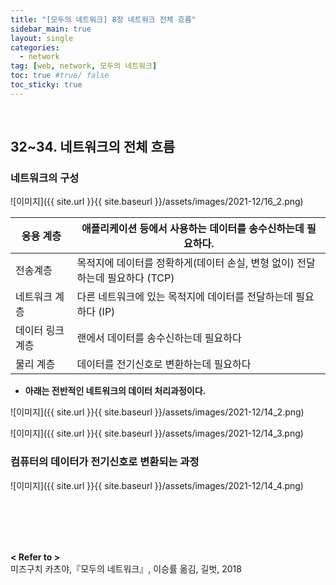 ```yaml
---
title: "[모두의 네트워크] 8장 네트워크 전체 흐름"
sidebar_main: true
layout: single
categories: 
  - network
tag: [web, network, 모두의 네트워크]
toc: true #true/ false
toc_sticky: true
---
```



<br />

## 32~34. 네트워크의 전체 흐름

### 네트워크의 구성

![이미지]({{ site.url }}{{ site.baseurl }}/assets/images/2021-12/16_2.png)

| 응용 계층 | 애플리케이션 등에서 사용하는 데이터를 송수신하는데 필요하다. |
| --- | --- |
| 전송계층 | 목적지에 데이터를 정확하게(데이터 손실, 변형 없이) 전달하는데 필요하다 (TCP) |
| 네트워크 계층 | 다른 네트워크에 있는 목적지에 데이터를 전달하는데 필요하다 (IP) |
| 데이터 링크 계층 | 랜에서 데이터를 송수신하는데 필요하다 |
| 물리 계층 | 데이터를 전기신호로 변환하는데 필요하다 |

- **아래는 전반적인 네트워크의 데이터 처리과정이다.**

![이미지]({{ site.url }}{{ site.baseurl }}/assets/images/2021-12/14_2.png)

![이미지]({{ site.url }}{{ site.baseurl }}/assets/images/2021-12/14_3.png)

### 컴퓨터의 데이터가 전기신호로 변환되는 과정

![이미지]({{ site.url }}{{ site.baseurl }}/assets/images/2021-12/14_4.png)

<br /><br /><br /><br />

**< Refer to >**<br />
 미즈구치 카츠야,『모두의 네트워크』, 이승률 옮김, 길벗, 2018